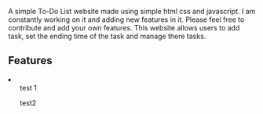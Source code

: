 A simple To-Do List website made using simple html css and javascript. I am constantly working on it and adding new features in it. Please feel free to contribute and add your own features.
This website allows users to add task, set the ending time of the task and manage there tasks.

<h2>Features</h2>
<li>
<ul>test 1</ul>
<ul> test2</ul>
</li>

<!-- [To-Do List](https://to-do-list-sage-tau.vercel.app/)  -->
